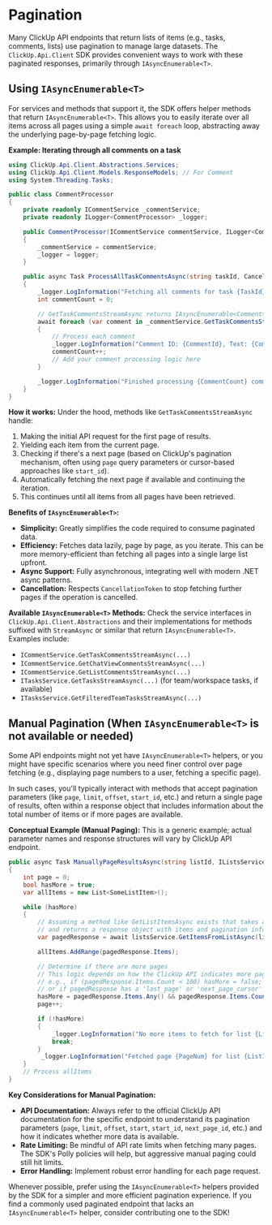 # Pagination

Many ClickUp API endpoints that return lists of items (e.g., tasks, comments, lists) use pagination to manage large datasets. The `ClickUp.Api.Client` SDK provides convenient ways to work with these paginated responses, primarily through `IAsyncEnumerable<T>`.

## Using `IAsyncEnumerable<T>`

For services and methods that support it, the SDK offers helper methods that return `IAsyncEnumerable<T>`. This allows you to easily iterate over all items across all pages using a simple `await foreach` loop, abstracting away the underlying page-by-page fetching logic.

**Example: Iterating through all comments on a task**

```csharp
using ClickUp.Api.Client.Abstractions.Services;
using ClickUp.Api.Client.Models.ResponseModels; // For Comment
using System.Threading.Tasks;

public class CommentProcessor
{
    private readonly ICommentService _commentService;
    private readonly ILogger<CommentProcessor> _logger;

    public CommentProcessor(ICommentService commentService, ILogger<CommentProcessor> logger)
    {
        _commentService = commentService;
        _logger = logger;
    }

    public async Task ProcessAllTaskCommentsAsync(string taskId, CancellationToken cancellationToken = default)
    {
        _logger.LogInformation("Fetching all comments for task {TaskId}...", taskId);
        int commentCount = 0;

        // GetTaskCommentsStreamAsync returns IAsyncEnumerable<Comment>
        await foreach (var comment in _commentService.GetTaskCommentsStreamAsync(taskId, cancellationToken: cancellationToken))
        {
            // Process each comment
            _logger.LogInformation("Comment ID: {CommentId}, Text: {CommentText}", comment.Id, comment.CommentText);
            commentCount++;
            // Add your comment processing logic here
        }

        _logger.LogInformation("Finished processing {CommentCount} comments for task {TaskId}.", commentCount, taskId);
    }
}
```

**How it works:**
Under the hood, methods like `GetTaskCommentsStreamAsync` handle:
1.  Making the initial API request for the first page of results.
2.  Yielding each item from the current page.
3.  Checking if there's a next page (based on ClickUp's pagination mechanism, often using `page` query parameters or cursor-based approaches like `start_id`).
4.  Automatically fetching the next page if available and continuing the iteration.
5.  This continues until all items from all pages have been retrieved.

**Benefits of `IAsyncEnumerable<T>`:**
-   **Simplicity:** Greatly simplifies the code required to consume paginated data.
-   **Efficiency:** Fetches data lazily, page by page, as you iterate. This can be more memory-efficient than fetching all pages into a single large list upfront.
-   **Async Support:** Fully asynchronous, integrating well with modern .NET async patterns.
-   **Cancellation:** Respects `CancellationToken` to stop fetching further pages if the operation is cancelled.

**Available `IAsyncEnumerable<T>` Methods:**
Check the service interfaces in `ClickUp.Api.Client.Abstractions` and their implementations for methods suffixed with `StreamAsync` or similar that return `IAsyncEnumerable<T>`. Examples include:
-   `ICommentService.GetTaskCommentsStreamAsync(...)`
-   `ICommentService.GetChatViewCommentsStreamAsync(...)`
-   `ICommentService.GetListCommentsStreamAsync(...)`
-   `ITasksService.GetTasksStreamAsync(...)` (for team/workspace tasks, if available)
-   `ITasksService.GetFilteredTeamTasksStreamAsync(...)`

## Manual Pagination (When `IAsyncEnumerable<T>` is not available or needed)

Some API endpoints might not yet have `IAsyncEnumerable<T>` helpers, or you might have specific scenarios where you need finer control over page fetching (e.g., displaying page numbers to a user, fetching a specific page).

In such cases, you'll typically interact with methods that accept pagination parameters (like `page`, `limit`, `offset`, `start_id`, etc.) and return a single page of results, often within a response object that includes information about the total number of items or if more pages are available.

**Conceptual Example (Manual Paging):**
This is a generic example; actual parameter names and response structures will vary by ClickUp API endpoint.

```csharp
public async Task ManuallyPageResultsAsync(string listId, IListsService listsService)
{
    int page = 0;
    bool hasMore = true;
    var allItems = new List<SomeListItem>();

    while (hasMore)
    {
        // Assuming a method like GetListItemsAsync exists that takes a page parameter
        // and returns a response object with items and pagination info.
        var pagedResponse = await listsService.GetItemsFromListAsync(listId, page: page, limit: 100); // Fictional method

        allItems.AddRange(pagedResponse.Items);

        // Determine if there are more pages
        // This logic depends on how the ClickUp API indicates more pages
        // e.g., if (pagedResponse.Items.Count < 100) hasMore = false;
        // or if pagedResponse has a 'last_page' or 'next_page_cursor' field.
        hasMore = pagedResponse.Items.Any() && pagedResponse.Items.Count == 100; // Common simple check
        page++;

        if (!hasMore)
        {
            _logger.LogInformation("No more items to fetch for list {ListId}.", listId);
            break;
        }
         _logger.LogInformation("Fetched page {PageNum} for list {ListId}. Total items so far: {TotalCount}", page, listId, allItems.Count);
    }
    // Process allItems
}
```

**Key Considerations for Manual Pagination:**
-   **API Documentation:** Always refer to the official ClickUp API documentation for the specific endpoint to understand its pagination parameters (`page`, `limit`, `offset`, `start`, `start_id`, `next_page_id`, etc.) and how it indicates whether more data is available.
-   **Rate Limiting:** Be mindful of API rate limits when fetching many pages. The SDK's Polly policies will help, but aggressive manual paging could still hit limits.
-   **Error Handling:** Implement robust error handling for each page request.

Whenever possible, prefer using the `IAsyncEnumerable<T>` helpers provided by the SDK for a simpler and more efficient pagination experience. If you find a commonly used paginated endpoint that lacks an `IAsyncEnumerable<T>` helper, consider contributing one to the SDK!
